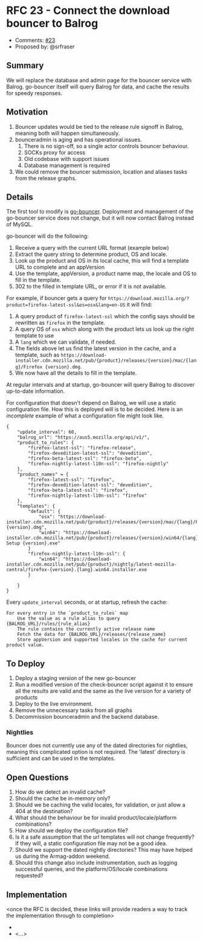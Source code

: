 # RFC 23 - Connect the download bouncer to Balrog
* Comments: [#23](https://api.github.com/repos/mozilla-releng/releng-rfcs/issues/23)
* Proposed by: @srfraser

## Summary

We will replace the database and admin page for the bouncer service with Balrog. go-bouncer itself
will query Balrog for data, and cache the results for speedy responses.

## Motivation

1. Bouncer updates would be tied to the release rule signoff in Balrog, meaning both will happen simultaneously.
2. bounceradmin is aging and has operational issues.
    1. There is no sign-off, so a single actor controls bouncer behaviour.
    2. SOCKs proxy for access
    3. Old codebase with support issues
    4. Database management is required
3. We could remove the bouncer submission, location and aliases tasks from the release graphs.


## Details

The first tool to modify is [go-bouncer](https://github.com/mozilla-services/go-bouncer).
Deployment and management of the go-bouncer service does not change, but it will now contact Balrog
instead of MySQL.

go-bouncer will do the following:

1. Receive a query with the current URL format (example below)
2. Extract the query string to determine product, OS and locale.
3. Look up the product and OS in its local cache, this will find a template URL to complete and an appVersion
4. Use the template, appVersion, a product name map, the locale and OS to fill in the template.
5. 302 to the filled in template URL, or error if it is not available.

For example, if bouncer gets a query for `https://download.mozilla.org/?product=firefox-latest-ssl&os=osx&lang=en-US`
it will find:

1. A query product of `firefox-latest-ssl` which the config says should be rewritten as `firefox` in the template.
2. A query OS of `osx` which along with the product lets us look up the right template to use
3. A `lang` which we can validate, if needed.
4. The fields above let us find the latest version in the cache, and a template, such as `https://download-installer.cdn.mozilla.net/pub/{product}/releases/{version}/mac/{lang}/Firefox {version}.dmg`.
5. We now have all the details to fill in the template.

At regular intervals and at startup, go-bouncer will query Balrog to discover up-to-date information.

For configuration that doesn't depend on Balrog, we will use a static configuration file. How this is deployed will is to be decided.
Here is an _incomplete_ example of what a configuration file might look like.

```
{
    "update_interval": 60,
    "balrog_url": "https://aus5.mozilla.org/api/v1/",
    "product_to_rules": {
        "firefox-latest-ssl": "firefox-release",
        "firefox-devedition-latest-ssl": "devedition",
        "firefox-beta-latest-ssl": "firefox-beta",
        "firefox-nightly-latest-l10n-ssl": "firefox-nightly"
    },
    "product_names" = {
        "firefox-latest-ssl": "firefox",
        "firefox-devedition-latest-ssl": "devedition",
        "firefox-beta-latest-ssl": "firefox",
        "firefox-nightly-latest-l10n-ssl": "firefox"
    },
    "templates": {
        "default": {
            "osx": "https://download-installer.cdn.mozilla.net/pub/{product}/releases/{version}/mac/{lang}/Firefox {version}.dmg",
            "win64": "https://download-installer.cdn.mozilla.net/pub/{product}/releases/{version}/win64/{lang}/Firefox Setup {version}.exe"
        }
        "firefox-nightly-latest-l10n-ssl": {
            "win64": "https://download-installer.cdn.mozilla.net/pub/{product}/nightly/latest-mozilla-central/firefox-{version}.{lang}.win64.installer.exe
        }

    }
}
```

Every `update_interval` seconds, or at startup, refresh the cache:

```
For every entry in the `product_to_rules` map
    Use the value as a rule alias to query {BALROG_URL}/rules/{rule_alias}
    The rule contains the currently active release name
    Fetch the data for {BALROG_URL}/releases/{release_name}
    Store appVersion and supported locales in the cache for current product value.
```


## To Deploy

1. Deploy a staging version of the new go-bouncer
2. Run a modified version of the check-bouncer script against it to ensure all the results are valid and the same as the live version for a variety of products
3. Deploy to the live environment.
4. Remove the unnecessary tasks from all graphs
5. Decommission bounceradmin and the backend database.


### Nightlies

Bouncer does not currently use any of the dated directories for nightlies, meaning this complicated option is not required. The 'latest' directory is sufficient and can be used in the templates.


## Open Questions

1. How do we detect an invalid cache?
2. Should the cache be in-memory only?
3. Should we be caching the valid locales, for validation, or just allow a 404 at the destination?
4. What should the behaviour be for invalid product/locale/platform combinations?
5. How should we deploy the configuration file?
6. Is it a safe assumption that the url templates will not change frequently? If they will, a static configuration file may not be a good idea.
7. Should we support the dated nightly directories? This may have helped us during the Armag-addon weekend.
8. Should this change also include instrumentation, such as logging successful queries, and the platform/OS/locale combinations requested?

## Implementation

<once the RFC is decided, these links will provide readers a way to track the
implementation through to completion>

* <link to tracker bug, issue, etc.>
* <...>

